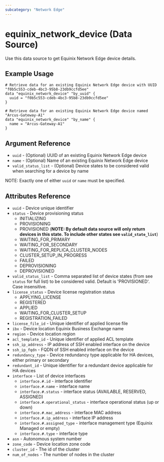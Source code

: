 ```yaml
---
subcategory: "Network Edge"
---
```


# equinix_network_device (Data Source)

Use this data source to get Equinix Network Edge device details.

## Example Usage

```hcl
# Retrieve data for an existing Equinix Network Edge device with UUID "f0b5c553-cdeb-4bc3-95b8-23db9ccfd5ee"
data "equinix_network_device" "by_uuid" {
  uuid = "f0b5c553-cdeb-4bc3-95b8-23db9ccfd5ee"
}

# Retrieve data for an existing Equinix Network Edge device named "Arcus-Gateway-A1"
data "equinix_network_device" "by_name" {
  name = "Arcus-Gateway-A1"
}
```

## Argument Reference

* `uuid` - (Optional) UUID of an existing Equinix Network Edge device
* `name` - (Optional) Name of an existing Equinix Network Edge device
* `valid_status_list` - (Optional) Device states to be considered valid when searching for a device by name

NOTE: Exactly one of either `uuid` or `name` must be specified.

## Attributes Reference

* `uuid` - Device unique identifier
* `status` - Device provisioning status
  * INITIALIZING
  * PROVISIONING
  * PROVISIONED  (**NOTE: By default data source will only return devices in this state.  To include other states see `valid_state_list`**)
  * WAITING_FOR_PRIMARY
  * WAITING_FOR_SECONDARY
  * WAITING_FOR_REPLICA_CLUSTER_NODES
  * CLUSTER_SETUP_IN_PROGRESS
  * FAILED
  * DEPROVISIONING
  * DEPROVISIONED
* `valid_status_list` - Comma separated list of device states (from see `status` for full list) to be considered valid. Default is 'PROVISIONED'.  Case insensitive. 
* `license_status` - Device license registration status
  * APPLYING_LICENSE
  * REGISTERED
  * APPLIED
  * WAITING_FOR_CLUSTER_SETUP
  * REGISTRATION_FAILED
* `license_file_id` - Unique identifier of applied license file
* `ibx` - Device location Equinix Business Exchange name
* `region` - Device location region
* `acl_template_id` - Unique identifier of applied ACL template
* `ssh_ip_address` - IP address of SSH enabled interface on the device
* `ssh_ip_fqdn` - FQDN of SSH enabled interface on the device
* `redundancy_type` - Device redundancy type applicable for HA devices, either
primary or secondary
* `redundant_id` - Unique identifier for a redundant device applicable for HA devices
* `interface` - List of device interfaces
  * `interface.#.id` - interface identifier
  * `interface.#.name` - interface name
  * `interface.#.status` -  interface status (AVAILABLE, RESERVED, ASSIGNED)
  * `interface.#.operational_status` - interface operational status (up or down)
  * `interface.#.mac_address` - interface MAC address
  * `interface.#.ip_address` - interface IP address
  * `interface.#.assigned_type` - interface management type (Equinix Managed or empty)
  * `interface.#.type` - interface type
* `asn` - Autonomous system number
* `zone_code` - Device location zone code
* `cluster_id` - The id of the cluster
* `num_of_nodes` - The number of nodes in the cluster

